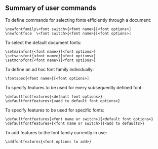 
Summary of user commands
------------------------

To define commands for selecting fonts efficiently through a document:

    \newfontfamily\<font switch>{<font name>}[<font options>]
    \newfontface  \<font switch>{<font name>}[<font options>]

To select the default document fonts:

    \setmainfont{<font name>}[<font options>]
    \setsansfont{<font name>}[<font options>]
    \setmonofont{<font name>}[<font options>]

To define an ad hoc font family individually:

    \fontspec{<font name>}[<font options>]

To specify features to be used for every subsequently defined font:

    \defaultfontfeatures{<default font options>}
    \defaultfontfeatures+{<add to default font options>}

To specify features to be used for specific fonts:

    \defaultfontfeatures[<font name or switch>]{<default font options>}
    \defaultfontfeatures+[<font name or switch>]{<add to defaults>}

To add features to the font family currently in use:

    \addfontfeatures{<font options to add>}


